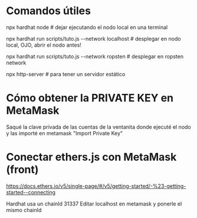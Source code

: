 # Comandos útiles

npx hardhat node # dejar ejecutando el nodo local en una terminal

npx hardhat run scripts/tuto.js --network localhost # desplegar en nodo local, OJO, abrir el nodo antes!

npx hardhat run scripts/tuto.js --network ropsten # desplegar en ropsten network

npx http-server # para tener un servidor estático

# Cómo obtener la PRIVATE KEY en MetaMask

Saqué la clave privada de las cuentas de la ventanita donde ejecuté el nodo y las importé en metamask "Import Private Key"

# Conectar ethers.js con MetaMask (front)

https://docs.ethers.io/v5/single-page/#/v5/getting-started/-%23-getting-started--connecting

Hardhat usa un chainId 31337
Editar localhost en metamask y ponerle el mismo chainId




